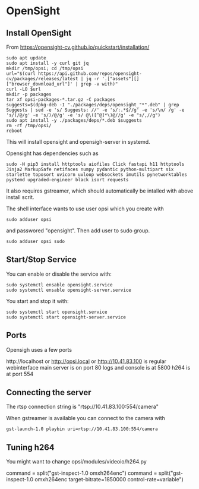 # OpenSight

## Install OpenSight
From https://opensight-cv.github.io/quickstart/installation/

```
sudo apt update
sudo apt install -y curl git jq
mkdir /tmp/opsi; cd /tmp/opsi
url="$(curl https://api.github.com/repos/opensight-cv/packages/releases/latest | jq -r '.["assets"][]["browser_download_url"]' | grep -v with)"
curl -LO $url
mkdir -p packages
tar xf opsi-packages-*.tar.gz -C packages
suggests=$(dpkg-deb -I "./packages/deps/opensight_"*".deb" | grep Suggests | sed -e 's/ Suggests: //' -e 's/:.*$//g' -e 's/\n/ /g' -e 's/(/@/g' -e 's/)/@/g' -e 's/ @\([^@]*\)@//g' -e "s/,//g")
sudo apt install -y ./packages/deps/*.deb $suggests
rm -rf /tmp/opsi/
reboot
```

This will install opensight and opensigh-server in systemd.

Opensight has dependencies such as
```
sudo -H pip3 install httptools aiofiles Click fastapi h11 httptools Jinja2 MarkupSafe netifaces numpy pydantic python-multipart six starlette toposort uvicorn uvloop websockets imutils pynetworktables pystemd upgraded-engineer black isort requests
```

It also requires gstreamer, which should automatically be intalled with above install scrit.

The shell interface wants to use user opsi which you create with
```
sudo adduser opsi
```
and passwored "opensight". Then add user to sudo group.
```
sudo adduser opsi sudo
```

## Start/Stop Service
You can enable or disable the service with:

```
sudo systemctl ensable opensight.service
sudo systemctl ensable opensight-server.service
```

You start and stop it with:
```
sudo systemctl start opensight.service
sudo systemctl start opensight-server.service
```

## Ports
Opensigh uses a few ports

http://localhost or http://opsi.local or http://10.41.83.100 is regular webinterface
main server is on port 80
logs and console is at 5800
h264 is at port 554

## Connecting the server
The rtsp connection string is "rtsp://10.41.83.100:554/camera"

When gstreamer is available you can connect to the camera with
```
gst-launch-1.0 playbin uri=rtsp://10.41.83.100:554/camera
```

## Tuning h264
You might want to change opsi/modules/videoio/h264.py

command = split("gst-inspect-1.0 omxh264enc")
command = split("gst-inspect-1.0 omxh264enc target-bitrate=1850000 control-rate=variable")
